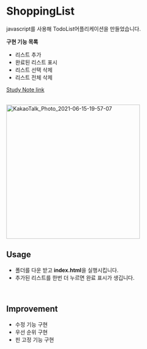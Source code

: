 # ShoppingList
javascript를 사용해 TodoList어플리케이션을 만들었습니다.  

**구현 기능 목록**
- 리스트 추가
- 완료된 리스트 표시
- 리스트 선택 삭제
- 리스트 전체 삭제

  

[Study Note link](https://www.notion.so/yoonnote/Todo-List-03279089698f40679e5c6b43b5d71999)

</br>
<img width="353" alt="KakaoTalk_Photo_2021-06-15-19-57-07" src="https://user-images.githubusercontent.com/81611808/122041505-fbd9fd80-ce13-11eb-8aae-bed16307fdaf.png">
</br>

## Usage
- 폴더를 다운 받고 **index.html**을 실행시킵니다.
- 추가된 리스트를 한번 더 누르면 완료 표시가 생깁니다.
</br>

## Improvement
- 수정 기능 구현
- 우선 순위 구현
- 핀 고정 기능 구현

